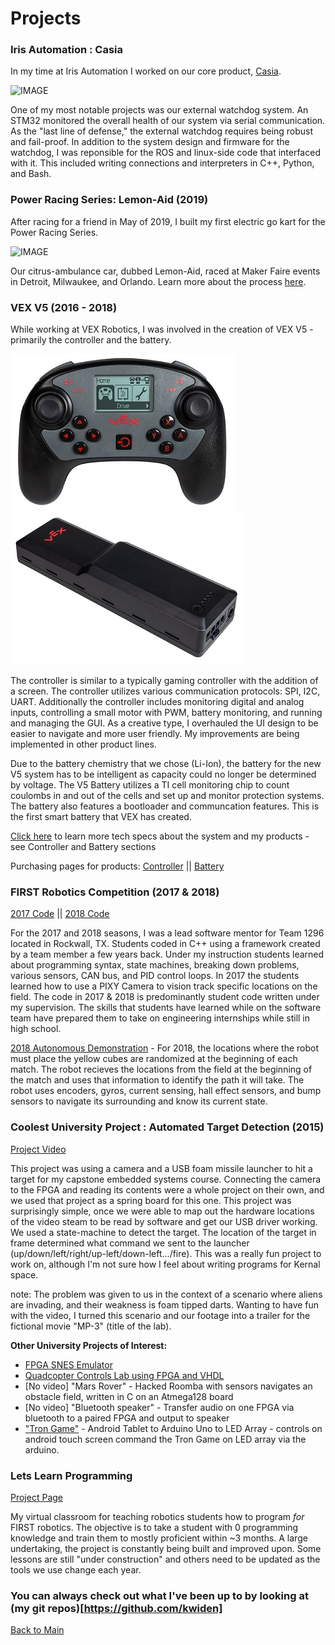 # Projects

### Iris Automation : Casia

In my time at Iris Automation I worked on our core product, [Casia](https://www.irisonboard.com/casia/). 

![IMAGE](https://www.irisonboard.com/wp-content/uploads/2019/04/untitled-24-of-34-2.jpg)

One of my most notable projects was our external watchdog system. An STM32 monitored the overall health of our system via serial communication. As the "last line of defense," the external watchdog requires being robust and fail-proof. In addition to the system design and firmware for the watchdog, I was reponsible for the ROS and linux-side code that interfaced with it. This included writing connections and interpreters in C++, Python, and Bash.

### Power Racing Series: Lemon-Aid (2019)

After racing for a friend in May of 2019, I built my first electric go kart for the Power Racing Series. 

![IMAGE](20190721_202615_exported_stabilized_2548770858921471411.gif)

Our citrus-ambulance car, dubbed Lemon-Aid, raced at Maker Faire events in Detroit, Milwaukee, and Orlando.
Learn more about the process [here](https://docs.google.com/presentation/d/1cpfuDuD8gQ2Huog38bvnKr8jS7B6gxp6zHzXEAm8PKs/edit?usp=sharing).

### VEX V5 (2016 - 2018)

While working at VEX Robotics, I was involved in the creation of VEX V5 - primarily the controller and the battery.

![IMAGE](controller_1_1.jpg)  ![IMAGE](battery.jpg)

The controller is similar to a typically gaming controller with the addition of a screen. The controller utilizes various communication protocols: SPI, I2C, UART. Additionally the controller includes monitoring digital and analog inputs, controlling a small motor with PWM, battery monitoring, and running and managing the GUI. As a creative type, I overhauled the UI design to be easier to navigate and more user friendly. My improvements are being implemented in other product lines. 

Due to the battery chemistry that we chose (Li-Ion), the battery for the new V5 system has to be intelligent as capacity could no longer be determined by voltage. The V5 Battery utilizes a TI cell monitoring chip to count coulombs in and out of the cells and set up and monitor protection systems. The battery also features a bootloader and communcation features. This is the first smart battery that VEX has created.

[Click here](https://www.vexrobotics.com/v5-architecture.html) to learn more tech specs about the system and my products - see Controller and Battery sections

Purchasing pages for products:
[Controller](https://www.vexrobotics.com/vexedr/products/v5-products/276-4820.html) || 
[Battery](https://www.vexrobotics.com/vexedr/products/v5-products/276-4811.html)



### FIRST Robotics Competition (2017 & 2018)

[2017 Code](https://github.com/FRC1296/RhsRobot2017) || 
[2018 Code](https://github.com/FRC1296/RhsRobot2018)

For the 2017 and 2018 seasons, I was a lead software mentor for Team 1296 located in Rockwall, TX. Students coded in C++ using a framework created by a team member a few years back. Under my instruction students learned about programming syntax, state machines, breaking down problems, various sensors, CAN bus, and PID control loops. In 2017 the students learned how to use a PIXY Camera to vision track specific locations on the field. The code in 2017 & 2018 is predominantly student code written under my supervision. The skills that students have learned while on the software team have prepared them to take on engineering internships while still in high school. 

[2018 Autonomous Demonstration](https://youtu.be/ZxWXHuU3tkM) - For 2018, the locations where the robot must place the yellow cubes are randomized at the beginning of each match. The robot recieves the locations from the field at the beginning of the match and uses that information to identify the path it will take. The robot uses encoders, gyros, current sensing, hall effect sensors, and bump sensors to navigate its surrounding and know its current state. 

### Coolest University Project : Automated Target Detection (2015)

[Project Video](https://youtu.be/f3tUscQhJMU)

This project was using a camera and a USB foam missile launcher to hit a target for my capstone embedded systems course. Connecting the camera to the FPGA and reading its contents were a whole project on their own, and we used that project as a spring board for this one. This project was surprisingly simple, once we were able to map out the hardware locations of the video steam to be read by software and get our USB driver working. We used a state-machine to detect the target. The location of the target in frame determined what command we sent to the launcher (up/down/left/right/up-left/down-left.../fire). This was a really fun project to work on, although I'm not sure how I feel about writing programs for Kernal space.

note: The problem was given to us in the context of a scenario where aliens are invading, and their weakness is foam tipped darts. Wanting to have fun with the video, I turned this scenario and our footage into a trailer for the fictional movie "MP-3" (title of the lab).

**Other University Projects of Interest:**
* [FPGA SNES Emulator](https://youtu.be/BFT52DaeWSQ)
* [Quadcopter Controls Lab using FPGA and VHDL](https://youtu.be/29ENLdpz1bc)
* [No video] "Mars Rover" - Hacked Roomba with sensors navigates an obstacle field, written in C on an Atmega128 board
* [No video] "Bluetooth speaker" - Transfer audio on one FPGA via bluetooth to a paired FPGA and output to speaker
* ["Tron Game"](https://photos.google.com/share/AF1QipPdMVgY_hRwAq0slDcco6FvEFmOftom9Pw4POQ6P3b_mSEx1mL3ScO6ePG9S70_3g?key=OVB2TmJFNzhtVVA1bDJrNGtsWGpRc19TRTVBTVFR) - Android Tablet to Arduino Uno to LED Array - controls on android touch screen command the Tron Game on LED array via the arduino.

### Lets Learn Programming

[Project Page](https://kwiden.github.io/LetsLearnProgramming/)

My virtual classroom for teaching robotics students how to program _for_ FIRST robotics. The objective is to take a student with 0 programming knowledge and train them to mostly proficient within ~3 months. A large undertaking, the project is constantly being built and improved upon. Some lessons are still "under construction" and others need to be updated as the tools we use change each year. 

### You can always check out what I've been up to by looking at (my git repos)[https://github.com/kwiden]


[Back to Main](README.md)
